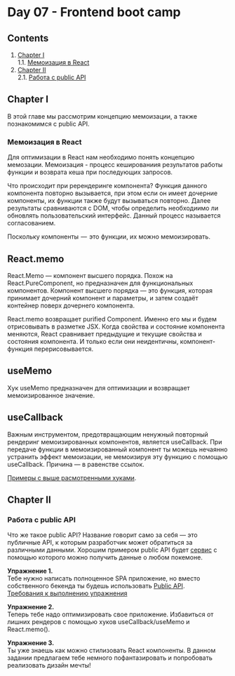#  Day 07 - Frontend boot camp

## Contents

1. [Chapter I](#chapter-i) \
   1.1. [Мемоизация в React](#мемоизация-в-react) 
2. [Chapter II](#chapter-ii) \
   2.1. [Работа с public API](#работа-с-public-api) 


## Chapter I

В этой главе мы рассмотрим концепцию мемоизации, а также познакомимся с public API.
  
### Мемоизация в React

Для оптимизации в React нам необходимо понять концепцию мемозации. Мемоизация - процесс кешированиия результатов работы функции и возврата кеша при последующих запросов.

Что происходит при ререндеринге компонента? Функция данного компонента повторно вызывается, при этом если он имеет дочерние компоненты, их функции также будут вызываться повторно. Далее результаты сравниваются с DOM, чтобы определить необходиимо ли обновлять пользовательский интерфейс. Данный процесс называется согласованием.

Поскольку компоненты  —  это функции, их можно мемоизировать.

## React.memo 
React.Memo — компонент высшего порядка. Похож на React.PureComponent, но предназначен для функциональных компонентов. Компонент высшего порядка — это функция, которая принимает дочерний компонент и параметры, и затем создаёт контейнер поверх дочернего компонента.

React.memo возвращает purified Component. Именно его мы и будем отрисовывать в разметке JSX. Когда свойства и состояние компонента меняются, React сравнивает предыдущие и текущие свойства и состояния компонента. И только если они неидентичны, компонент-функция перерисовывается.

## useMemo

Хук useMemo предназначен для оптимизации и возвращает мемоизированное значение. 

## useCallback

Важным инструментом, предотвращающим ненужный повторный рендеринг мемоизированных компонентов, является useCallback. При передаче функции в мемоизированный компонент ты можешь нечаянно устранить эффект мемоизации, не мемоизируя эту функцию с помощью useCallback. Причина — в равенстве ссылок.

[Примеры с выше расмотренными хуками](./materials/Memoization.md).
## Chapter II

### Работа с public API

Что же такое public API? Название говорит само за себя — это публичные API, к которым разработчик может обратиться за различными данными. Хорошим примером public API будет [сервис](https://pokeapi.co) с помощью которого можно получить данные о любом покемоне.

**Упражнение 1.** \
Тебе нужно написать полноценное  SPA приложение, но вместо собственного бекенда ты будешь использовать [Public API](https://pokeapi.co/api/v2/). \
[Требования к выполнению упражнения](./src/Exercise_1.md)

**Упражнение 2.** \
Теперь тебе надо оптимизировать свое приложение. Избавиться от лишних рендеров с помощью хуков useCallback/useMemo и React.memo().

**Упражнение 3.** \
Ты уже знаешь как можно стилизовать React компоненты. В данном задании предлагаем тебе немного пофантазировать и попробовать реализовать дизайн мечты!

